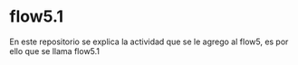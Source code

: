 # flow5.1
En este repositorio se explica la actividad que se le agrego al flow5, es por ello que se llama flow5.1
